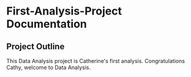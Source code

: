 # First-Analysis-Project Documentation
## Project Outline
This Data Analysis project is Catherine's first analysis. Congratulations Cathy, welcome to Data Analysis.
